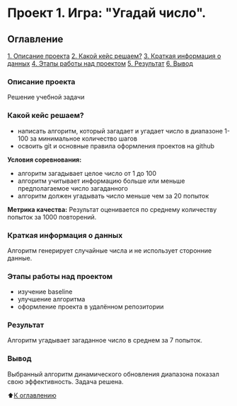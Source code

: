 # Проект 1. Игра: "Угадай число".

## Оглавление
[1. Описание проекта](https://github.com/Vendor62/MIPT_practice/tree/main/project_1_game/README.md#Описание-проекта)
[2. Какой кейс решаем?](https://github.com/Vendor62/MIPT_practice/tree/main/project_1_game/README.md#Какой-кейс-решаем)
[3. Краткая информация о данных](https://github.com/Vendor62/MIPT_practice/tree/main/project_1_game/README.md#Краткая-информация-о-данных)
[4. Этапы работы над проектом](https://github.com/Vendor62/MIPT_practice/tree/main/project_1_game/README.md#Этапы-работы-над-проектом)
[5. Результат](https://github.com/Vendor62/MIPT_practice/tree/main/project_1_game/README.md#Результат)
[6. Вывод](https://github.com/Vendor62/MIPT_practice/tree/main/project_1_game/README.md#Выводы)

### Описание проекта
Решение учебной задачи

### Какой кейс решаем?
- написать алгоритм, который загадает и угадает число в диапазоне 1-100 за минимальное количество шагов
- освоить git и основные правила оформления проектов на github

**Условия соревнования:**
- алгоритм загадывает целое число от 1 до 100
- алгоритм учитывает информацию больше или меньше предполагаемое число загаданного
- алгоритм должен угадывать число меньше чем за 20 попыток

**Метрика качества:**
Результат оценивается по среднему количеству попыток за 1000 повторений.

### Краткая информация о данных
Алгоритм генерирует случайные числа и не использует сторонние данные.

### Этапы работы над проектом
- изучение baseline
- улучшение алгоритма
- оформление проекта в удалённом репозитории

### Результат
Алгоритм угадывает загаданное число в среднем за 7 попыток.

### Вывод
Выбранный алгоритм динамического обновления диапазона показал свою эффективность. Задача решена.


:arrow_up:[К оглавлению](https://github.com/Vendor62/MIPT_practice/tree/main/project_1_game/README.md#Оглавление)